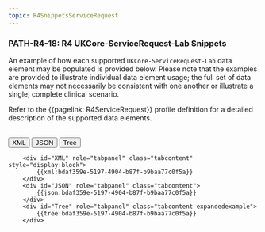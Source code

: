 ```yaml
---
topic: R4SnippetsServiceRequest
---
```

### PATH-R4-18: R4 UKCore-ServiceRequest-Lab Snippets
An example of how each supported <code>UKCore-ServiceRequest-Lab</code> data element may be populated is provided below. Please note that the examples are provided to illustrate individual data element usage; the full set of data elements may not necessarily be consistent with one another or illustrate a single, complete clinical scenario.

Refer to the {{pagelink: R4ServiceRequest}} profile definition for a detailed description of the supported data elements.

<br>

<div class="tab fhirTree">
  <button class="tablinks active" onclick="openTab(event, 'XML')">XML</button>
  <button class="tablinks" onclick="openTab(event, 'JSON')">JSON</button>
  <button class="tablinks" onclick="openTab(event, 'Tree')">Tree</button>
</div>
    
        <div id="XML" role="tabpanel" class="tabcontent"  style="display:block"> 
            {{xml:bdaf359e-5197-4904-b87f-b9baa77c0f5a}}
        </div>
        <div id="JSON" role="tabpanel" class="tabcontent">
            {{json:bdaf359e-5197-4904-b87f-b9baa77c0f5a}}
        </div>
        <div id="Tree" role="tabpanel" class="tabcontent expandedexample">
            {{tree:bdaf359e-5197-4904-b87f-b9baa77c0f5a}}
        </div>  
